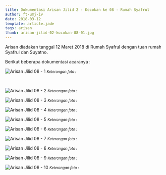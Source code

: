 ```yaml
---
title: Dokumentasi Arisan Jilid 2 - Kocokan ke 08 - Rumah Syafrul
author: ft-umj-iv
date: 2018-03-12
template: article.jade
tags: arisan
thumb: arisan-jilid-02-kocokan-08-01.jpg
---
```


Arisan diadakan tanggal 12 Maret 2018 di Rumah Syafrul dengan tuan rumah Syafrul dan Suyatno.

Berikut beberapa dokumentasi acaranya :


![Arisan Jilid 08 - 1](/story/assets/img/arisan-jilid-02-kocokan-08-01.jpg)
<small>_Keterangan foto :_</small>

<br/>
<span class="more"></span>

![Arisan Jilid 08 - 2](/story/assets/img/arisan-jilid-02-kocokan-08-02.jpg)
<small>_Keterangan foto :_</small>

![Arisan Jilid 08 - 3](/story/assets/img/arisan-jilid-02-kocokan-08-03.jpg)
<small>_Keterangan foto :_</small>

![Arisan Jilid 08 - 4](/story/assets/img/arisan-jilid-02-kocokan-08-04.jpg)
<small>_Keterangan foto :_</small>

![Arisan Jilid 08 - 5](/story/assets/img/arisan-jilid-02-kocokan-08-05.jpg)
<small>_Keterangan foto :_</small>

![Arisan Jilid 08 - 6](/story/assets/img/arisan-jilid-02-kocokan-08-06.jpg)
<small>_Keterangan foto :_</small>

![Arisan Jilid 08 - 7](/story/assets/img/arisan-jilid-02-kocokan-08-07.jpg)
<small>_Keterangan foto :_</small>

![Arisan Jilid 08 - 8](/story/assets/img/arisan-jilid-02-kocokan-08-08.jpg)
<small>_Keterangan foto :_</small>

![Arisan Jilid 08 - 9](/story/assets/img/arisan-jilid-02-kocokan-08-09.jpg)
<small>_Keterangan foto :_</small>

![Arisan Jilid 08 - 10](/story/assets/img/arisan-jilid-02-kocokan-08-10.jpg)
<small>_Keterangan foto :_</small>
